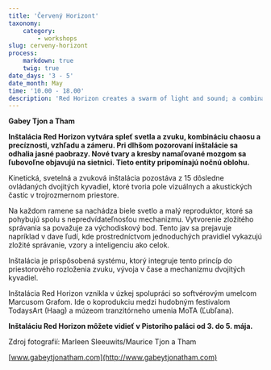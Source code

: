 ```yaml
---
title: 'Červený Horizont'
taxonomy:
    category:
        - workshops
slug: cerveny-horizont
process:
    markdown: true
    twig: true
date_days: '3 - 5'
date_month: May
time: '10.00 - 18.00'
description: 'Red Horizon creates a swarm of light and sound; a combination of chaos and precision, appearance and intention.'
---
```


**Gabey Tjon a Tham**


**Inštalácia Red Horizon vytvára spleť svetla a zvuku, kombináciu chaosu a precíznosti, vzhľadu a zámeru. Pri dlhšom pozorovaní inštalácie sa odhalia jasné paobrazy. Nové tvary a kresby namaľované mozgom sa ľubovoľne objavujú na sietnici. Tieto entity pripomínajú nočnú oblohu.**

Kinetická, svetelná a zvuková inštalácia pozostáva z 15 dôsledne ovládaných dvojitých kyvadiel, ktoré tvoria pole vizuálnych a akustických častíc v trojrozmernom priestore.

Na každom ramene sa nachádza biele svetlo a malý reproduktor, ktoré sa pohybujú spolu s nepredvídateľnosťou mechanizmu. Vytvorenie zložitého správania sa považuje za východiskový bod. Tento jav sa prejavuje napríklad v dave ľudí, kde prostredníctvom jednoduchých pravidiel vykazujú zložité správanie, vzory a inteligenciu ako celok.

Inštalácia je prispôsobená systému, ktorý integruje tento princíp do priestorového rozloženia zvuku, vývoja v čase a mechanizmu dvojitých kyvadiel.

Inštalácia Red Horizon vznikla v úzkej spolupráci so softvérovým umelcom Marcusom Grafom. Ide o koprodukciu medzi hudobným festivalom TodaysArt (Haag) a múzeom tranzitórneho umenia MoTA (Ľubľana).

**Inštaláciu Red Horizon môžete vidieť v Pistoriho paláci od 3. do 5. mája.**

Zdroj fotografií: Marleen Sleeuwits/Maurice Tjon a Tham

[www.gabeytjonatham.com](http://www.gabeytjonatham.com)

